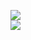 [![](https://img.shields.io/badge/Made%20With-Github%20Spray-lightgrey.svg?style=for-the-badge&logo=github)](https://github.com/Annihil/github-spray#20263)  
[![](https://i.imgur.com/2DrTn0Z.gif)](https://github.com/Annihil/github-spray)